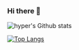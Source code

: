 ### Hi there 👋
  
![hyper's Github stats](https://github-readme-stats.vercel.app/api?username=hyper-ub&show_icons=true&theme=dracula)

[![Top Langs](https://github-readme-stats.vercel.app/api/top-langs/?username=hyper-ub&hide=dockerfile)](https://github.com/hyper-ub)

